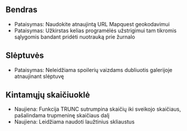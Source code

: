 ## Bendras
- Pataisymas: Naudokite atnaujintą URL Mapquest geokodavimui
- Pataisymas: Užkirstas kelias programėlės užstrigimui tam tikromis sąlygomis bandant pridėti nuotrauką prie žurnalo

## Slėptuvės
- Pataisymas: Neleidžiama spoilerių vaizdams dubliuotis galerijoje atnaujinant slėptuvę

## Kintamųjų skaičiuoklė
- Naujiena: Funkcija TRUNC sutrumpina skaičių iki sveikojo skaičiaus, pašalindama trupmeninę skaičiaus dalį
- Naujiena: Leidžiama naudoti laužtinius skliaustus
